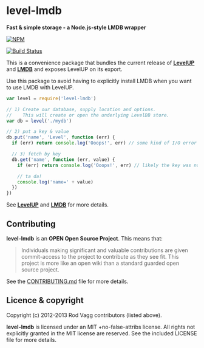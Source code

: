 level-lmdb
==========

**Fast & simple storage - a Node.js-style LMDB wrapper**

[![NPM](https://nodei.co/npm/level-lmdb.png)](https://nodei.co/npm/level-lmdb/)

[![Build Status](https://secure.travis-ci.org/Level/level-lmdb.png)](http://travis-ci.org/Level/level-lmdb)

This is a convenience package that bundles the current release of **[LevelUP](https://github.com/rvagg/node-levelup)** and **[LMDB](https://github.com/rvagg/lmdb)** and exposes LevelUP on its export.

Use this package to avoid having to explicitly install LMDB when you want to use LMDB with LevelUP.

```js
var level = require('level-lmdb')

// 1) Create our database, supply location and options.
//    This will create or open the underlying LevelDB store.
var db = level('./mydb')

// 2) put a key & value
db.put('name', 'Level', function (err) {
  if (err) return console.log('Ooops!', err) // some kind of I/O error

  // 3) fetch by key
  db.get('name', function (err, value) {
    if (err) return console.log('Ooops!', err) // likely the key was not found

    // ta da!
    console.log('name=' + value)
  })
})
```

See **[LevelUP](https://github.com/rvagg/node-levelup)** and **[LMDB](https://github.com/rvagg/lmdb)** for more details.

<a name="contributing"></a>
Contributing
------------

**level-lmdb** is an **OPEN Open Source Project**. This means that:

> Individuals making significant and valuable contributions are given commit-access to the project to contribute as they see fit. This project is more like an open wiki than a standard guarded open source project.

See the [CONTRIBUTING.md](https://github.com/Level/level/blob/master/CONTRIBUTING.md) file for more details.

<a name="licence"></a>
Licence &amp; copyright
-------------------

Copyright (c) 2012-2013 Rod Vagg contributors (listed above).

**level-lmdb** is licensed under an MIT +no-false-attribs license. All rights not explicitly granted in the MIT license are reserved. See the included LICENSE file for more details.
